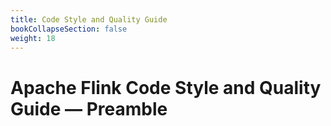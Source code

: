 ```yaml
---
title: Code Style and Quality Guide
bookCollapseSection: false
weight: 18
---
```


# Apache Flink Code Style and Quality Guide — Preamble

